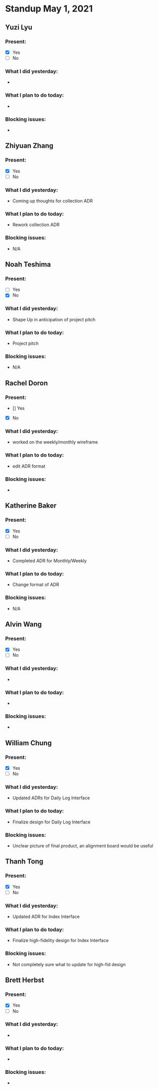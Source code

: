 # Standup May 1, 2021
## Yuzi Lyu
### Present:
- [X] Yes
- [ ] No

### What I did yesterday:
* 

### What I plan to do today:
* 

### Blocking issues:
* 



## Zhiyuan Zhang
### Present:
- [X] Yes
- [ ] No

### What I did yesterday:
* Coming up thoughts for collection ADR

### What I plan to do today:
* Rework collection ADR

### Blocking issues:
* N/A



## Noah Teshima
### Present:
- [ ] Yes
- [X] No

### What I did yesterday:
* Shape Up in anticipation of project pitch

### What I plan to do today:
* Project pitch

### Blocking issues:
* N/A



## Rachel Doron
### Present:
- [] Yes
- [X] No

### What I did yesterday:
* worked on the weekly/monthly wireframe

### What I plan to do today:
* edit ADR format 

### Blocking issues:
* 



## Katherine Baker
### Present:
- [X] Yes
- [ ] No

### What I did yesterday:
* Completed ADR for Monthly/Weekly


### What I plan to do today:
* Change format of ADR

### Blocking issues:
* N/A



## Alvin Wang
### Present:
- [X] Yes
- [ ] No

### What I did yesterday:
* 

### What I plan to do today:
* 

### Blocking issues:
* 



## William Chung
### Present:
- [X] Yes
- [ ] No

### What I did yesterday:
* Updated ADRs for Daily Log Interface

### What I plan to do today:
* Finalize design for Daily Log Interface

### Blocking issues:
* Unclear picture of final product, an alignment board would be useful



## Thanh Tong
### Present:
- [X] Yes
- [ ] No

### What I did yesterday:
* Updated ADR for Index Interface

### What I plan to do today:
* Finalize high-fidelity design for Index Interface

### Blocking issues:
* Not completely sure what to update for high-fid design



## Brett Herbst
### Present:
- [X] Yes
- [ ] No

### What I did yesterday:
* 

### What I plan to do today:
* 

### Blocking issues:
* 
